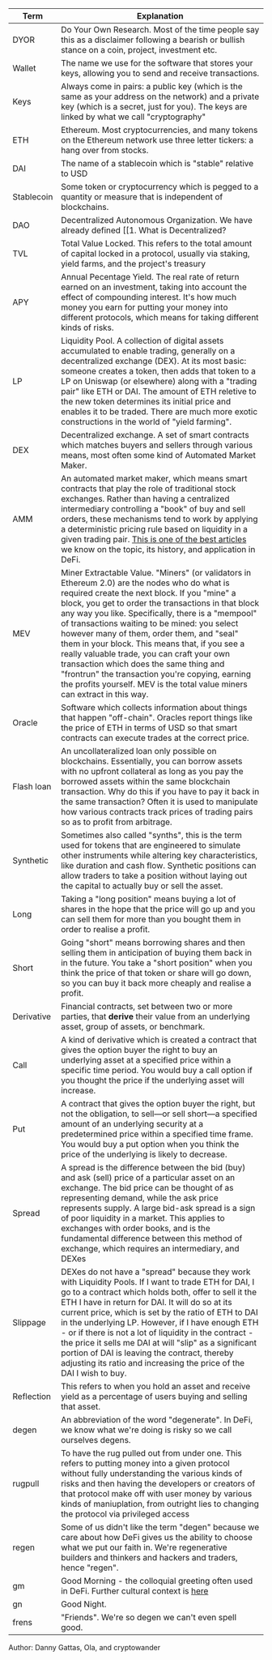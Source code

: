 |Term | Explanation |
|-----|----------|
| DYOR | Do Your Own Research. Most of the time people say this as a disclaimer following a bearish or bullish stance on a coin, project, investment etc. |
| Wallet | The name we use for the software that stores your keys, allowing you to send and receive transactions. |
| Keys | Always come in pairs: a public key (which is the same as your address on the network) and a private key (which is a secret, just for you). The keys are linked by what we call "cryptography" |
| ETH | Ethereum. Most cryptocurrencies, and many tokens on the Ethereum network use three letter tickers: a hang over from stocks. |
| DAI | The name of a stablecoin which is "stable" relative to USD |
| Stablecoin | Some token or cryptocurrency which is pegged to a quantity or measure that is independent of blockchains. |
| DAO | Decentralized Autonomous Organization. We have already defined [[1. What is Decentralized?|what decentralized means]]. The "autonomous" here is political in implication: it does not really refer to "automation". Most importantly, these are organizations which are not controlled or owned by any single group. The best examples are Bitcoin and Ethereum themselves, though they are not often considered as such. The best commonly-accepted example is likely| D MakerDAO or Yearn. |
| TVL | Total Value Locked. This refers to the total amount of capital locked in a protocol, usually via staking, yield farms, and the project's treasury |
| APY | Annual Pecentage Yield. The real rate of return earned on an investment, taking into account the effect of compounding interest. It's how much money you earn for putting your money into different protocols, which means for taking different kinds of risks. |
| LP | Liquidity Pool. A collection of digital assets accumulated to enable trading, generally on a decentralized exchange (DEX). At its most basic: someone creates a token, then adds that token to a LP on Uniswap (or elsewhere) along with a "trading pair" like ETH or DAI. The amount of ETH reletive to the new token determines its initial price and enables it to be traded. There are much more exotic constructions in the world of "yield farming". |
| DEX | Decentralized exchange. A set of smart contracts which matches buyers and sellers through various means, most often some kind of Automated Market Maker. |
| AMM | An automated market maker, which means smart contracts that play the role of traditional stock exchanges. Rather than having a centralized intermediary controlling a "book" of buy and sell orders, these mechanisms tend to work by applying a deterministic pricing rule based on liquidity in a given trading pair. [This is one of the best articles](https://medium.com/bollinger-investment-group/constant-function-market-makers-defis-zero-to-one-innovation-968f77022159) we know on the topic, its history, and application in DeFi. |
| MEV | Miner Extractable Value. "Miners" (or validators in Ethereum 2.0) are the nodes who do what is required create the next block. If you "mine" a block, you get to order the transactions in that block any way you like. Specifically, there is a "mempool" of transactions waiting to be mined: you select however many of them, order them, and "seal" them in your block. This means that, if you see a really valuable trade, you can craft your own transaction which does the same thing and "frontrun" the transaction you're copying, earning the profits yourself. MEV is the total value miners can extract in this way. |
| Oracle | Software which collects information about things that happen "off-chain". Oracles report things like the price of ETH in terms of USD so that smart contracts can execute trades at the correct price. |
| Flash loan | An uncollateralized loan only possible on blockchains. Essentially, you can borrow assets with no upfront collateral as long as you pay the borrowed assets within the same blockchain transaction. Why do this if you have to pay it back in the same transaction? Often it is used to manipulate how various contracts track prices of trading pairs so as to profit from arbitrage. |
| Synthetic | Sometimes also called "synths", this is the term used for tokens that are engineered to simulate other instruments while altering key characteristics, like duration and cash flow. Synthetic positions can allow traders to take a position without laying out the capital to actually buy or sell the asset. |
| Long | Taking a "long position" means buying a lot of shares in the hope that the price will go up and you can sell them for more than you bought them in order to realise a profit. |
| Short | Going "short" means borrowing shares and then selling them in anticipation of buying them back in in the future. You take a "short position" when you think the price of that token or share will go down, so you can buy it back more cheaply and realise a profit. |
| Derivative | Financial contracts, set between two or more parties, that **derive** their value from an underlying asset, group of assets, or benchmark. |
| Call | A kind of derivative which is created a contract that gives the option buyer the right to buy an underlying asset at a specified price within a specific time period. You would buy a call option if you thought the price if the underlying asset will increase. |
| Put | A contract that gives the option buyer the right, but not the obligation, to sell—or sell short—a specified amount of an underlying security at a predetermined price within a specified time frame. You would buy a put option when you think the price of the underlying is likely to decrease. |
| Spread | A spread is the difference between the bid (buy) and ask (sell) price of a particular asset on an exchange. The bid price can be thought of as representing demand, while the ask price represents supply. A large bid-ask spread is a sign of poor liquidity in a market. This applies to exchanges with order books, and is the fundamental difference between this method of exchange, which requires an intermediary, and DEXes |
| Slippage | DEXes do not have a "spread" because they work with Liquidity Pools. If I want to trade ETH for DAI, I go to a contract which holds both, offer to sell it the ETH I have in return for DAI. It will do so at its current price, which is set by the ratio of ETH to DAI in the underlying LP. However, if I have enough ETH - or if there is not a lot of liquidity in the contract - the price it sells me DAI at will "slip" as a significant portion of DAI is leaving the contract, thereby adjusting its ratio and increasing the price of the DAI I wish to buy. |
| Reflection | This refers to when you hold an asset and receive yield as a percentage of users buying and selling that asset. |
| degen | An abbreviation of the word "degenerate". In DeFi, we know what we're doing is risky so we call ourselves degens. |
| rugpull | To have the rug pulled out from under one. This refers to putting money into a given protocol without fully understanding the various kinds of risks and then having the developers or creators of that protocol make off with user money by various kinds of maniuplation, from outright lies to changing the protocol via privileged access |
| regen | Some of us didn't like the term "degen" because we care about how DeFi gives us the ability to choose what we put our faith in. We're regenerative builders and thinkers and hackers and traders, hence "regen".
| gm | Good Morning - the colloquial greeting often used in DeFi. Further cultural context is [here](https://twitter.com/punk6529/status/1445468399656595456) |
| gn | Good Night. |
| frens | "Friends". We're so degen we can't even spell good. |

Author: Danny Gattas, Ola, and cryptowander